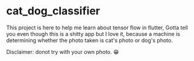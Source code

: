 # cat_dog_classifier

This project is here to help me learn about tensor flow in flutter, Gotta tell you even
though this is a shitty app but I love it, because a machine is determining whether the
photo taken is cat's photo or dog's photo.

Disclaimer: donot try with your own photo. 😁
